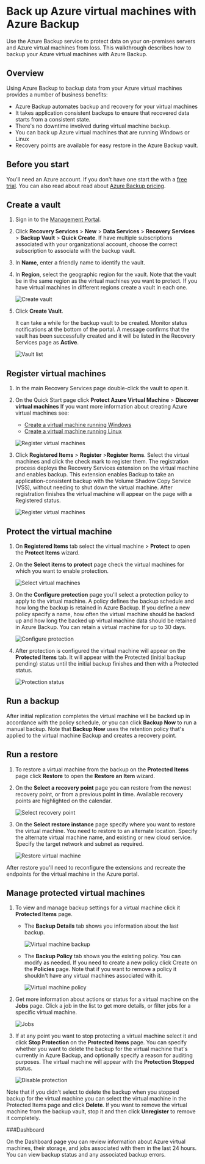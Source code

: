 <properties 
	pageTitle="Back up Azure virtual machines with Azure Backup" 
	description="Use this walkthrough to deploy Azure Backup to back up Azure virtual machines." 
	services="backup" 
	documentationCenter="" 
	authors="raynew" 
	manager="jwhit" 
	editor="tysonn"/>

<tags 
	ms.service="backup" 
	ms.workload="storage-backup-recovery" 
	ms.tgt_pltfrm="na" 
	ms.devlang="na" 
	ms.topic="article" 
	ms.date="03/26/2015" 
	ms.author="raynew"/>
# Back up Azure virtual machines with Azure Backup

Use the Azure Backup service to protect data on your on-premises servers and Azure virtual machines from loss. This walkthrough describes how to backup your Azure virtual machines with Azure Backup.

## Overview

Using Azure Backup to backup data from your Azure virtual machines provides a number of business benefits:

- Azure Backup automates backup and recovery for your virtual machines
- It takes application consistent backups to ensure that recovered data starts from a consistent state.
- There's no downtime involved during virtual machine backup.
- You can back up Azure virtual machines that are running Windows or Linux
- Recovery points are available for easy restore in the Azure Backup vault.


## Before you start

You'll need an Azure account. If you don't have one start the with a [free trial](http://aka.ms/try-azure). You can also read about read about [Azure Backup pricing](hhttp://azure.microsoft.com/pricing/details/backup).


## Create a vault

1. Sign in to the [Management Portal](https://portal.azure.com).
2. Click **Recovery Services** > **New** > **Data Services** > **Recovery Services** > **Backup Vault** > **Quick Create**. If have multiple subscriptions associated with your organizational account, choose the correct subscription to associate with the backup vault.
3. In **Name**, enter a friendly name to identify the vault.
4. In **Region**, select the geographic region for the vault. Note that the vault be in the same region as the virtual machines you want to protect. If you have virtual machines in different regions create a vault in each one.

	![Create vault](./media/backup-azure-vms/Backup_VaultCreate.png)

3. Click **Create Vault**.

 	It can take a while for the backup vault to be created. Monitor status notifications at the bottom of the portal. A message confirms that the vault has been successfully created and it will be listed in the Recovery Services page as **Active**. 

	![Vault list](./media/backup-azure-vms/Backup_VaultsList.png)

## Register virtual machines

1. In the main Recovery Services page double-click the vault to open it.
2. On the Quick Start page click **Protect Azure Virtual Machine** > **Discover virtual machines** If you want more information about creating Azure virtual machines see:
	- [Create a virtual machine running Windows](virtual-machines-windows-tutorial.md)
	- [Create a virtual machine running Linux](virtual-machines-linux-tutorial.md)

	![Register virtual machines](./media/backup-azure-vms/Backup_QuickStart.png)

3. Click **Registered Items** > **Register** >**Register Items**. Select the virtual machines and click the check mark to register them. The registration process deploys the Recovery Services extension on the virtual machine and enables backup. This extension enables Backup to take an  application-consistent backup with the Volume Shadow Copy Service (VSS), without needing to shut down the virtual machine. After registration finishes the virtual machine will appear on the page with a Registered status.

	![Register virtual machines](./media/backup-azure-vms/Backup_RegisteredVM.png)

## Protect the virtual machine

1. On **Registered Items** tab select the virtual machine > **Protect** to open the **Protect Items** wizard.
2. On the **Select items to protect** page check the virtual machines for which you want to enable protection. 

	![Select virtual machines](./media/backup-azure-vms/Backup_ProtectWizard1.png)	
 
3. On the **Configure protection** page you'll select a protection policy to apply to the virtual machine. A policy defines the backup schedule and how long the backup is retained in Azure Backup. If you define a new policy specify a name, how often the virtual machine should be backed up and how long the backed up virtual machine data should be retained in Azure Backup. You can retain a virtual machine for up to 30 days.

	![Configure protection](./media/backup-azure-vms/Backup_ProtectWizard2.png)

4. After protection is configured the virtual machine will appear on the **Protected Items** tab. It will appear with the Protected (initial backup pending) status until the initial backup finishes and then with a Protected status.

	![Protection status](./media/backup-azure-vms/Backup_ProtectionPending.png)
 
## Run a backup

After initial replication completes the virtual machine will be backed up in accordance with the policy schedule, or you can click **Backup Now** to run a manual backup.
Note that **Backup Now** uses the retention policy that's applied to the virtual machine Backup and creates a recovery point.
 
 
 
## Run a restore

1. To restore a virtual machine from the backup on the **Protected Items** page click **Restore** to open the **Restore an Item** wizard.
2. On the **Select a recovery point** page you can restore from the newest recovery point, or from a previous point in time. Available recovery points are highlighted on the calendar.

	![Select recovery point](./media/backup-azure-vms/Backup_Recovery1.png)

3.  On the **Select restore instance** page specify where you want to restore the virtual machine. You need to restore to an alternate location. Specify the alternate virtual machine name, and existing or new cloud service. Specify the target network and subnet as required. 

	![Restore virtual machine](./media/backup-azure-vms/Backup_Recovery2.png)

After restore you'll need to reconfigure the extensions and recreate the endpoints for the virtual machine in the Azure portal. 
 
## Manage protected virtual machines

1. To view and manage backup settings for a virtual machine click it **Protected Items** page.

	- The **Backup Details** tab shows you information about the last backup.

		![Virtual machine backup](./media/backup-azure-vms/Backup_VMDetails.png)	

	- The **Backup Policy** tab shows you the existing policy. You can modify as needed. If you need to create a new policy click Create on the **Policies** page. Note that if you want to remove a policy it shouldn't have any virtual machines associated with it.

		![Virtual machine policy](./media/backup-azure-vms/Backup_VMPolicy.png)

2. Get more information about actions or status for a virtual machine on the **Jobs** page. Click a job in the list to get more details, or filter jobs for a specific virtual machine.

	![Jobs](./media/backup-azure-vms/Backup_Jobs.png)

3. If at any point you want to stop protecting a virtual machine select it and click **Stop Protection** on the **Protected Items** page. You can specify whether you want to delete the backup for the virtual machine that's currently in Azure Backup, and optionally specify a reason for auditing purposes. The virtual machine will appear with the **Protection Stopped** status.

	![Disable protection](./media/backup-azure-vms/Backup_DisableProtection.png)

 Note that if you didn't select to delete the backup when you stopped backup for the virtual machine you can select the virtual machine in the Protected Items page and click **Delete**. If you want to remove the virtual machine from the backup vault, stop it and then click **Unregister** to remove it completely. 

###Dashboard

On the Dashboard page you can review information about Azure virtual machines, their storage, and jobs associated with them in the last 24 hours. You can view backup status and any associated backup errors. 




